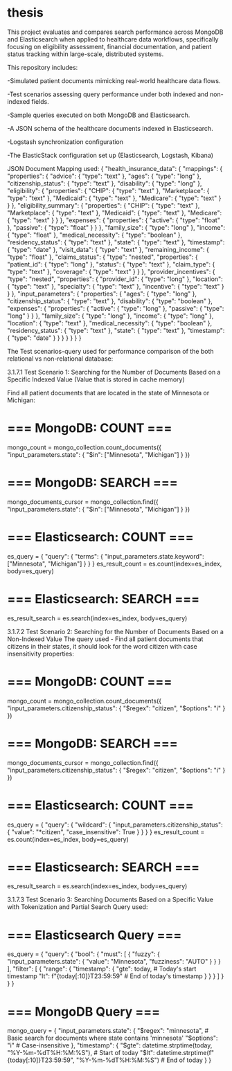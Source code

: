 # thesis
This project evaluates and compares search performance across MongoDB and Elasticsearch when applied to healthcare data workflows, specifically focusing on eligibility assessment, financial documentation, and patient status tracking within large-scale, distributed systems.

This repository includes:

-Simulated patient documents mimicking real-world healthcare data flows.

-Test scenarios assessing query performance under both indexed and non-indexed fields.

-Sample queries executed on both MongoDB and Elasticsearch.

-A JSON schema of the healthcare documents indexed in Elasticsearch.

-Logstash synchronization configuration

-The ElasticStack configuration set up (Elasticsearch, Logstash, Kibana)

JSON Document Mapping used:
{
  "health_insurance_data": {
    "mappings": {
      "properties": {
        "advice": { "type": "text" },
        "ages": { "type": "long" },
        "citizenship_status": { "type": "text" },
        "disability": { "type": "long" },
        "eligibility": {
          "properties": {
            "CHIP": { "type": "text" },
            "Marketplace": { "type": "text" },
            "Medicaid": { "type": "text" },
            "Medicare": { "type": "text" }
          }
        },
        "eligibility_summary": {
          "properties": {
            "CHIP": { "type": "text" },
            "Marketplace": { "type": "text" },
            "Medicaid": { "type": "text" },
            "Medicare": { "type": "text" }
          }
        },
        "expenses": {
          "properties": {
            "active": { "type": "float" },
            "passive": { "type": "float" }
          }
        },
        "family_size": { "type": "long" },
        "income": { "type": "float" },
        "medical_necessity": { "type": "boolean" },
        "residency_status": { "type": "text" },
        "state": { "type": "text" },
        "timestamp": { "type": "date" },
        "visit_data": { "type": "text" },
        "remaining_income": { "type": "float" },
        "claims_status": {
          "type": "nested",
          "properties": {
            "patient_id": { "type": "long" },
            "status": { "type": "text" },
            "claim_type": { "type": "text" },
            "coverage": { "type": "text" }
          }
        },
        "provider_incentives": {
          "type": "nested",
          "properties": {
            "provider_id": { "type": "long" },
            "location": { "type": "text" },
            "specialty": { "type": "text" },
            "incentive": { "type": "text" }
          }
        },
        "input_parameters": {
          "properties": {
            "ages": { "type": "long" },
            "citizenship_status": { "type": "text" },
            "disability": { "type": "boolean" },
            "expenses": {
              "properties": {
                "active": { "type": "long" },
                "passive": { "type": "long" }
              }
            },
            "family_size": { "type": "long" },
            "income": { "type": "long" },
            "location": { "type": "text" },
            "medical_necessity": { "type": "boolean" },
            "residency_status": { "type": "text" },
            "state": { "type": "text" },
            "timestamp": { "type": "date" }
          }
        }
      }
    }
  }
}

The Test scenarios-query used for performance comparison of the both relational vs non-relational database:

3.1.7.1 Test Scenario 1: Searching for the Number of Documents Based on a Specific Indexed Value (Value that is stored in cache memory)

Find all patient documents that are located in the state of Minnesota or Michigan:

# === MongoDB: COUNT ===
mongo_count = mongo_collection.count_documents({
    "input_parameters.state": {
        "$in": ["Minnesota", "Michigan"]
    }
})
# === MongoDB: SEARCH ===
mongo_documents_cursor = mongo_collection.find({
    "input_parameters.state": {
        "$in": ["Minnesota", "Michigan"]
    }
})
# === Elasticsearch: COUNT ===
es_query = {
    "query": {
        "terms": {
            "input_parameters.state.keyword": ["Minnesota", "Michigan"]
        }
    }
}
es_result_count = es.count(index=es_index, body=es_query)
# === Elasticsearch: SEARCH ===
es_result_search = es.search(index=es_index, body=es_query)

3.1.7.2 Test Scenario 2: Searching for the Number of Documents Based on a Non-Indexed Value
The query used - Find all patient documents that citizens in their states, it should look for the word citizen with case insensitivity properties:
# === MongoDB: COUNT ===
mongo_count = mongo_collection.count_documents({
    "input_parameters.citizenship_status": {
        "$regex": "citizen",
        "$options": "i"
    }
})
# === MongoDB: SEARCH ===
mongo_documents_cursor = mongo_collection.find({
    "input_parameters.citizenship_status": {
        "$regex": "citizen",
        "$options": "i"
    }
})
# === Elasticsearch: COUNT ===
es_query = {
    "query": {
        "wildcard": {
            "input_parameters.citizenship_status": {
                "value": "*citizen",
                "case_insensitive": True
            }
        }
    }
}
es_result_count = es.count(index=es_index, body=es_query)

# === Elasticsearch: SEARCH ===

es_result_search = es.search(index=es_index, body=es_query)

3.1.7.3 Test Scenario 3: Searching Documents Based on a Specific Value with Tokenization and Partial Search
Query used:
# === Elasticsearch Query ===
es_query = {
  "query": {
    "bool": {
      "must": [
    {
          "fuzzy": {
            "input_parameters.state": {
              "value": "Minnesota",
              "fuzziness": "AUTO"
            }
          }
        }
      ],
      "filter": [
        {
          "range": {
            "timestamp": {
              "gte": today,  # Today's start timestamp
              "lt": f"{today[:10]}T23:59:59"  # End of today's timestamp
            }
          }
        }
      ]
    }
  }
}

# === MongoDB Query ===
mongo_query = {
    "input_parameters.state": {
        "$regex": "minnesota",  # Basic search for documents where state contains 'minnesota'
        "$options": "i"         # Case-insensitive
    },
    "timestamp": {
        "$gte": datetime.strptime(today, "%Y-%m-%dT%H:%M:%S"),  # Start of today
        "$lt": datetime.strptime(f"{today[:10]}T23:59:59", "%Y-%m-%dT%H:%M:%S")  # End of today
    }
}



